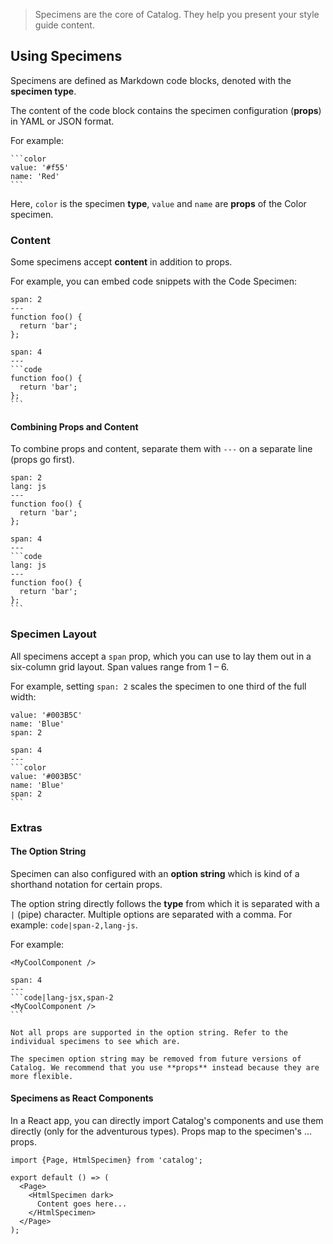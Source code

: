 > Specimens are the core of Catalog. They help you present your style guide content.

## Using Specimens

Specimens are defined as Markdown code blocks, denoted with the **specimen type**.

The content of the code block contains the specimen configuration (**props**) in YAML or JSON format.

For example:

````
```color
value: '#f55'
name: 'Red'
```
````

Here, `color` is the specimen **type**, `value` and `name` are **props** of the Color specimen.

### Content

Some specimens accept **content** in addition to props.

For example, you can embed code snippets with the Code Specimen:

```code
span: 2
---
function foo() {
  return 'bar';
};
```

````code
span: 4
---
```code
function foo() {
  return 'bar';
};
```
````

#### Combining Props and Content

To combine props and content, separate them with `---` on a separate line (props go first).

```code
span: 2
lang: js
---
function foo() {
  return 'bar';
};
```

````code
span: 4
---
```code
lang: js
---
function foo() {
  return 'bar';
};
```
````


### Specimen Layout

All specimens accept a `span` prop, which you can use to lay them out in a six-column grid layout. Span values range from 1 – 6.

For example, setting `span: 2` scales the specimen to one third of the full width:

```color
value: '#003B5C'
name: 'Blue'
span: 2
```

````code
span: 4
---
```color
value: '#003B5C'
name: 'Blue'
span: 2
```
````

### Extras

#### The Option String

Specimen can also configured with an **option string** which is kind of a shorthand notation for certain props.

The option string directly follows the **type** from which it is separated with a `|` (pipe) character. Multiple options are separated with a comma. For example: `code|span-2,lang-js`.

For example:

```code|lang-jsx,span-2
<MyCoolComponent />
```

````code
span: 4
---
```code|lang-jsx,span-2
<MyCoolComponent />
```
````

```hint
Not all props are supported in the option string. Refer to the individual specimens to see which are.
```

```hint
The specimen option string may be removed from future versions of Catalog. We recommend that you use **props** instead because they are more flexible.
```

#### Specimens as React Components

In a React app, you can directly import Catalog's components and use them directly (only for the adventurous types). Props map to the specimen's … props.

```code|lang-jsx
import {Page, HtmlSpecimen} from 'catalog';

export default () => (
  <Page>
    <HtmlSpecimen dark>
      Content goes here...
    </HtmlSpecimen>
  </Page>
);
```
